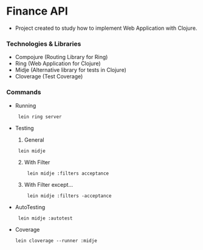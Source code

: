 # Finance API

- Project created to study how to implement Web Application with Clojure.

### Technologies & Libraries

- Compojure (Routing Library for Ring)
- Ring (Web Application for Clojure)
- Midje (Alternative library for tests in Clojure)
- Cloverage (Test Coverage)

### Commands

 - Running

   ` lein ring server`


 - Testing
   
   1. General
 
     ` lein midje`


   2. With Filter

      ` lein midje :filters acceptance`


   3. With Filter except...
   
      ` lein midje :filters -acceptance`

 - AutoTesting

    ` lein midje :autotest`


 - Coverage

    `lein cloverage --runner :midje`